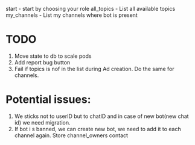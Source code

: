 start - start by choosing your role
all_topics - List all available topics
my_channels - List my channels where bot is present


# TODO
1. Move state to db to scale pods
2. Add report bug button
3. Fail if topics is nof in the list during Ad creation. Do the same for channels.


# Potential issues:
1. We sticks not to userID but to chatID and in case of new bot(new chat id) we need migration.
2. If bot i s banned, we can create new bot, we need to add it to each channel again. Store channel_owners contact